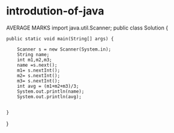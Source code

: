 # introdution-of-java
AVERAGE MARKS 
import java.util.Scanner;
public class Solution {


	public static void main(String[] args) {
		
        Scanner s = new Scanner(System.in);
        String name;
        int m1,m2,m3;
        name =s.next();
        m1= s.nextInt();
        m2= s.nextInt();
        m3= s.nextInt();
        int avg = (m1+m2+m3)/3;
        System.out.println(name);
        System.out.println(avg);

		
	}

}
